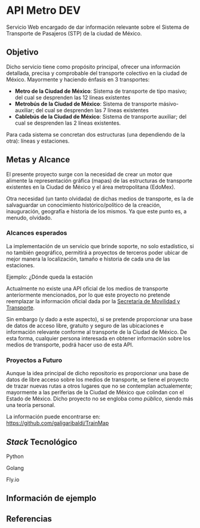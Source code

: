 # API Metro DEV

Servicio Web encargado de dar información relevante sobre el Sistema de Transporte de Pasajeros (STP) de la ciudad de México.



## Objetivo

Dicho servicio tiene como propósito principal, ofrecer una información detallada, precisa y comprobable del transporte colectivo en la ciudad de México. Mayormente y haciendo énfasis en 3 transportes:



- **Metro de la Ciudad de México**: Sistema de transporte de tipo masivo; del cual se desprenden las 12 líneas existentes
- **Metrobús de la Ciudad de México**: Sistema de transporte másivo-auxiliar; del cual se desprenden las 7 líneas existentes
- **Cablebús de la Ciudad de México**: Sistema de transporte auxiliar; del cual se desprenden las 2 líneas existentes.



Para cada sistema se concretan dos estructuras (una dependiendo de la otra): líneas y estaciones.



## Metas y Alcance

El presente proyecto surge con la necesidad de crear un motor que alimente la representación gráfica (mapas) de las estructuras de transporte existentes en la Ciudad de México y el área metropolitana (EdoMex).

Otra necesidad (un tanto olvidada) de dichas medios de transporte, es la de salvaguardar un conocimiento histórico/político de la creación, inauguración, geografía e historia de los mismos. Ya que este punto es, a menudo, olvidado.



### Alcances esperados

La implementación de un servicio que brinde soporte, no solo estadístico, si no también geográfico, permitirá a proyectos de terceros poder ubicar de mejor manera la localización, tamaño e historia de cada una de las estaciones.

Ejemplo: ¿Dónde queda la estación 

Actualmente no existe una API oficial de los medios de transporte anteriormente mencionados, por lo que este proyecto no pretende reemplazar la información oficial dada por la [Secretaría de Movilidad y Transporte](https://www.semovi.cdmx.gob.mx). 

Sin embargo (y dado a este aspecto), si se pretende proporcionar una base de datos de acceso libre, gratuito y seguro de las ubicaciones e información relevante conforme al transporte de la Ciudad de México. De esta forma, cualquier persona interesada en obtener información sobre los medios de transporte, podrá hacer uso de esta API.



### Proyectos a Futuro

Aunque la idea principal de dicho repositorio es proporcionar una base de datos de libre acceso sobre los medios de transporte, se tiene el proyecto de trazar nuevas rutas a otros lugares que no se contemplan actualemente; mayormente a las periferias de la Ciudad de México que colindan con el Estado de México. Dicho proyecto no se engloba como *público*, siendo más una teoría personal.

La información puede encontrarse en: https://github.com/galigaribaldi/TrainMap

## *Stack* Tecnológico

Python

Golang

Fly.io

## Información de ejemplo



## Referencias



